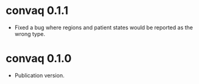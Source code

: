 # convaq 0.1.1

* Fixed a bug where regions and patient states would be reported as the wrong type.

# convaq 0.1.0

* Publication version.
